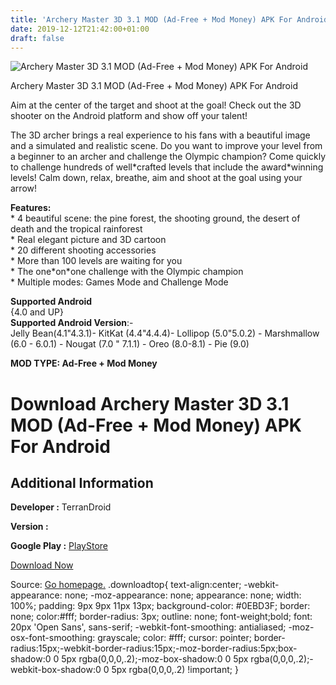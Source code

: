```yaml
---
title: 'Archery Master 3D 3.1 MOD (Ad-Free + Mod Money) APK For Android'
date: 2019-12-12T21:42:00+01:00
draft: false
---
```


![Archery Master 3D 3.1 MOD (Ad-Free + Mod Money) APK For Android](https://i2.wp.com/apkhome.net/wp-content/uploads/2019/12/Archery-Master-3D.png "Archery Master 3D 3.1 MOD (Ad-Free + Mod Money) APK For Android")

  

Archery Master 3D 3.1 MOD (Ad-Free + Mod Money) APK For Android

Aim at the center of the target and shoot at the goal! Check out the 3D shooter on the Android platform and show off your talent!

The 3D archer brings a real experience to his fans with a beautiful image and a simulated and realistic scene. Do you want to improve your level from a beginner to an archer and challenge the Olympic champion? Come quickly to challenge hundreds of well\*crafted levels that include the award\*winning levels! Calm down, relax, breathe, aim and shoot at the goal using your arrow!

**Features:**  
\* 4 beautiful scene: the pine forest, the shooting ground, the desert of death and the tropical rainforest  
\* Real elegant picture and 3D cartoon  
\* 20 different shooting accessories  
\* More than 100 levels are waiting for you  
\* The one\*on\*one challenge with the Olympic champion  
\* Multiple modes: Games Mode and Challenge Mode

**Supported Android**  
{4.0 and UP}  
**Supported Android Version**:-  
Jelly Bean(4.1"4.3.1)- KitKat (4.4"4.4.4)- Lollipop (5.0"5.0.2) - Marshmallow (6.0 - 6.0.1) - Nougat (7.0 " 7.1.1) - Oreo (8.0-8.1) - Pie (9.0)

**MOD TYPE: Ad-Free + Mod Money**

Download Archery Master 3D 3.1 MOD (Ad-Free + Mod Money) APK For Android
========================================================================

Additional Information
----------------------

**Developer :** TerranDroid

**Version :**

**Google Play :** [PlayStore](https://play.google.com/store/apps/details?id=com.junerking.archery)

  

[Download Now](https://store4app.co/post/archery-master-3d-3-1-mod-ad-free-mod-money-apk-for-android_1576172144)

  
Source: [Go homepage.](https://store4app.co/post/archery-master-3d-3-1-mod-ad-free-mod-money-apk-for-android_1576172144) .downloadtop{ text-align:center; -webkit-appearance: none; -moz-appearance: none; appearance: none; width: 100%; padding: 9px 9px 11px 13px; background-color: #0EBD3F; border: none; color:#fff; border-radius: 3px; outline: none; font-weight;bold; font: 20px 'Open Sans', sans-serif; -webkit-font-smoothing: antialiased; -moz-osx-font-smoothing: grayscale; color: #fff; cursor: pointer; border-radius:15px;-webkit-border-radius:15px;-moz-border-radius:5px;box-shadow:0 0 5px rgba(0,0,0,.2);-moz-box-shadow:0 0 5px rgba(0,0,0,.2);-webkit-box-shadow:0 0 5px rgba(0,0,0,.2) !important; }